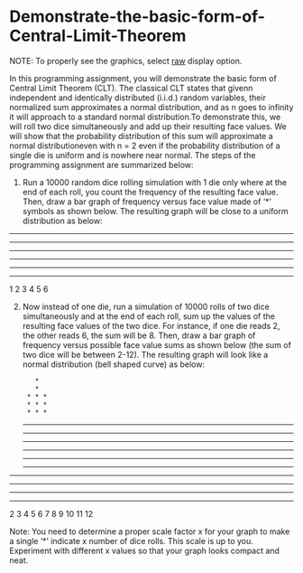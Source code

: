 # Demonstrate-the-basic-form-of-Central-Limit-Theorem

NOTE: To properly see the graphics, select [raw](https://raw.githubusercontent.com/gulsoy83/Demonstrate-the-basic-form-of-Central-Limit-Theorem/main/README.md) display option. 

In this programming assignment, you will demonstrate the basic form of Central Limit Theorem (CLT). The classical CLT states that givenn independent and identically distributed (i.i.d.) random variables, their normalized sum approximates a normal distribution, and as n goes to infinity it will approach to a standard normal distribution.To demonstrate this, we will roll two dice simultaneously and add up their resulting face values. We will show that the probability distribution of this sum will approximate a normal distributioneven with n = 2 even if the probability distribution of a single die is uniform and is nowhere near normal.
The steps of the programming assignment are summarized below:
1. Run a 10000 random dice rolling simulation with 1 die only where at the end of each roll, you count the frequency of the resulting face value. Then, draw a bar graph of frequency versus face value made of ‘*’ symbols as shown below. The resulting graph will be close to a uniform distribution as below:

*  *  * * 
* * * * * * 
* * * * * * 
* * * * * * 
* * * * * * 
* * * * * * 
1 2 3 4 5 6

2. Now instead of one die, run a simulation of 10000 rolls of two dice simultaneously and at the end of each roll, sum up the values of the resulting face values of the two dice. For instance, if one die reads 2, the other reads 6, the sum will be 8. Then, draw a bar graph of frequency versus possible face value sums as shown below (the sum of two dice will be between 2-12). The resulting graph will look like a normal distribution (bell shaped curve) as below:

          *           
          *           
        * * *         
        * * *         
        * * *         
      * * * * *       
      * * * * *       
      * * * * *       
    * * * * * * *     
    * * * * * * *     
    * * * * * * *     
  * * * * * * * *  *   
  * * * * * * * *  *   
* * * * * * * * *  *  *
* * * * * * * * *  *  * 
2 3 4 5 6 7 8 9 10 11 12

Note: You need to determine a proper scale factor x for your graph to make a single ‘*’ indicate x number of dice rolls. This scale is up to you. Experiment with different x values so that your graph looks compact and neat.
